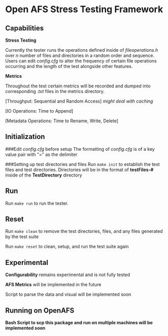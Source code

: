 # Open AFS Stress Testing Framework

## Capabilities
**Stress Testing**

Currently the tester runs the operations defined inside of *fileoperations.h* over *n* number of files and directories in a 
random order and sequence. Users can edit *config.cfg* to alter the frequency of certain file operations occurring and the length of the test
alongside other features. 

**Metrics**

Throughout the test certain metrics will be recorded and dumped into corresponding *.txt* files in the metrics directory.

[Throughput: Sequential and Random Access] *might deal with caching*

[IO Operations: Time to Append]

[Metadata Operations: Time to Rename, Write, Delete]

## Initialization

###Edit *config.cfg* before setup
The formatting of *config.cfg* is of a key value pair with "=" as the delimiter

###Setting up test directories and files
Run ```make init``` to establish the test files and test directories. Directories will be in the format of **testFiles-#**
inside of the **TestDirectory** directory

## Run
Run ```make run``` to run the tester.

## Reset
Run ```make clean``` to remove the test directories, files, and any files generated by the test suite

Run ```make reset``` to clean, setup, and run the test suite again

## Experimental
**Configurability** remains experimental and is not fully tested

**AFS Metrics** will be implemented in the future

Script to parse the data and visual will be implemented soon

## Running on OpenAFS
**Bash Script to scp this package and run on multiple machines will be implemented soon**